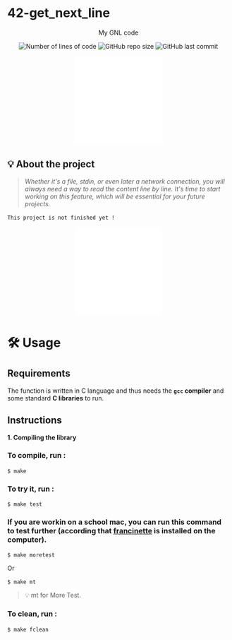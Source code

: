 # 42-get_next_line

<p align="center">My GNL code</p>

<p align="center">
	<img alt="Number of lines of code" src="https://img.shields.io/tokei/lines/github/rphlr/42-get_next_line?color=green&logo=Codecademy&logoColor=green&style=flat-square">
	<img alt="GitHub repo size" src="https://img.shields.io/github/repo-size/rphlr/42-get_next_line?color=green&logo=github&logoColor=green&style=flat-square">
	<img alt="GitHub last commit" src="https://img.shields.io/github/last-commit/rphlr/42-get_next_line?color=green&logo=github&logoColor=green&style=flat-square">
</p>

<div align="center" style="text-align:center">
	<img src="https://raw.githubusercontent.com/rphlr/rphlr/main/imgs/separator.gif" alt="Separator" width ="200">
</div>

## 💡 About the project

> _Whether it's a file, stdin, or even later a network connection, you will always need a way to read the content line by line. It's time to start working on this feature, which will be essential for your future projects._

	This project is not finished yet !

<div align="center" style="text-align:center">
	<img src="https://raw.githubusercontent.com/rphlr/rphlr/main/imgs/separator.gif" alt="Separator" width ="200">
</div>

# 🛠️ Usage

## Requirements

The function is written in C language and thus needs the **`gcc` compiler** and some standard **C libraries** to run.

## Instructions

**1. Compiling the library**

### To compile, run :

```shell
$ make
```

### To try it, run :

```shell
$ make test
```

### If you are workin on a school mac, you can run this command to test further (according that [francinette](https://github.com/xicodomingues/francinette) is installed on the computer).

```shell
$ make moretest
```

Or

```shell
$ make mt
```

> 💡 mt for More Test.

### To clean, run :

```shell
$ make fclean
```
